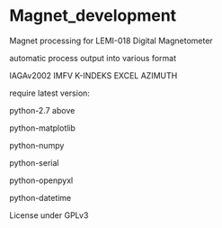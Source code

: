 # Magnet_development

Magnet processing for LEMI-018 Digital Magnetometer

automatic process output into various format

IAGAv2002
IMFV
K-INDEKS
EXCEL
AZIMUTH

require latest version:

python-2.7 above

python-matplotlib

python-numpy

python-serial

python-openpyxl

python-datetime

License under GPLv3
